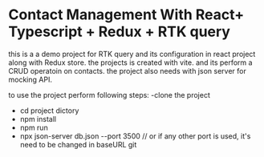 # Contact Management With React+ Typescript + Redux + RTK query

this is a a demo project for RTK query and its configuration in react project along with Redux store. the projects is created with vite. and its perform a CRUD operatoin on contacts. the project also needs with json server for mocking API.

to use the project perform following steps:
-clone the project

- cd project dictory
- npm install
- npm run
- npx json-server db.json --port 3500 // or if any other port is used, it's need to be changed in baseURL
git 